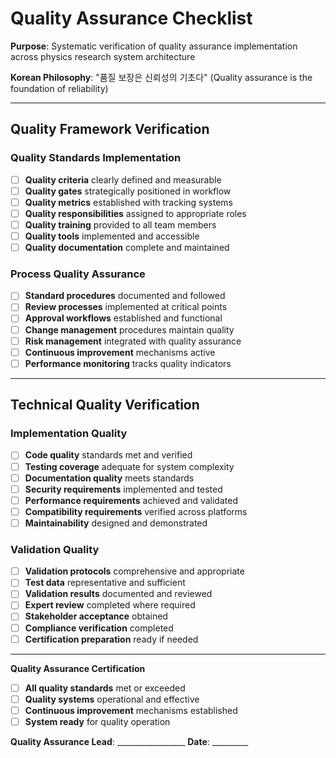 # Quality Assurance Checklist

**Purpose**: Systematic verification of quality assurance implementation across physics research system architecture

**Korean Philosophy**: "품질 보장은 신뢰성의 기초다" (Quality assurance is the foundation of reliability)

---

## Quality Framework Verification

### Quality Standards Implementation
- [ ] **Quality criteria** clearly defined and measurable
- [ ] **Quality gates** strategically positioned in workflow
- [ ] **Quality metrics** established with tracking systems
- [ ] **Quality responsibilities** assigned to appropriate roles
- [ ] **Quality training** provided to all team members
- [ ] **Quality tools** implemented and accessible
- [ ] **Quality documentation** complete and maintained

### Process Quality Assurance
- [ ] **Standard procedures** documented and followed
- [ ] **Review processes** implemented at critical points
- [ ] **Approval workflows** established and functional
- [ ] **Change management** procedures maintain quality
- [ ] **Risk management** integrated with quality assurance
- [ ] **Continuous improvement** mechanisms active
- [ ] **Performance monitoring** tracks quality indicators

---

## Technical Quality Verification

### Implementation Quality
- [ ] **Code quality** standards met and verified
- [ ] **Testing coverage** adequate for system complexity
- [ ] **Documentation quality** meets standards
- [ ] **Security requirements** implemented and tested
- [ ] **Performance requirements** achieved and validated
- [ ] **Compatibility requirements** verified across platforms
- [ ] **Maintainability** designed and demonstrated

### Validation Quality
- [ ] **Validation protocols** comprehensive and appropriate
- [ ] **Test data** representative and sufficient
- [ ] **Validation results** documented and reviewed
- [ ] **Expert review** completed where required
- [ ] **Stakeholder acceptance** obtained
- [ ] **Compliance verification** completed
- [ ] **Certification preparation** ready if needed

---

**Quality Assurance Certification**

- [ ] **All quality standards** met or exceeded
- [ ] **Quality systems** operational and effective
- [ ] **Continuous improvement** mechanisms established
- [ ] **System ready** for quality operation

**Quality Assurance Lead**: _________________ **Date**: _________